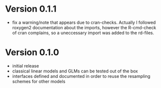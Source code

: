 Version 0.1.1
=========================

* fix a warning/note that appears due to cran-checks. Actually I followed roxygen2 documentation about the imports, however the R-cmd-check of cran complains, so a uneccessary import was added to the rd-files.

Version 0.1.0
=========================

* initial release
* classical linear models and GLMs can be tested
  out of the box
* interfaces defined and documented in order to
  reuse the resampling schemes for other models
